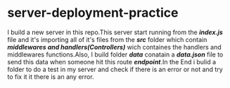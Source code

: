 # server-deployment-practice
I build a new server in this repo.This server start running from the ***index.js*** file and it's importing all of it's files from the ***src*** folder which contain ***middlewares and handlers(Controllers)*** wich containes the handlers and middlewares functions.Also, I build folder ***data*** conatain a ***data.json*** file to send this data when someone hit this route ***endpoint***.In the End i bulid a folder to do a test in my server and check if there is an error or not and try to fix it it there is an any error.